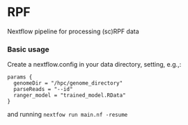 # RPF
Nextflow pipeline for processing (sc)RPF data

### Basic usage
Create a nextflow.config in your data directory, setting, e.g.,:
```
params {
  genomeDir = "/hpc/genome_directory"
  parseReads = "--id"
  ranger_model = "trained_model.RData"
}
```

and running `nextfow run main.nf -resume`


